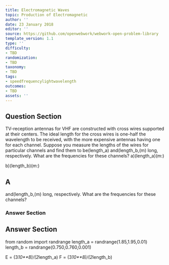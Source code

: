 ```yaml
---
title: Electromagnetic Waves
topic: Production of Electromagnetic
author: ''
date: 23 January 2018
editor: ''
source: https://github.com/openwebwork/webwork-open-problem-library
template_version: 1.1
type: ''
difficulty:
- TBD
randomization:
- TBD
taxonomy:
- TBD
tags:
- speedfrequencylightwavelength
outcomes:
- TBD
assets: ''
---
```


## Question Section 

TV-reception antennas for VHF are constructed with cross wires supported at their centers. The ideal length for the cross wires is one-half the wavelength to be received, with the more expensive antennas having one for each channel. Suppose you measure the lengths of the wires for particular channels and find them to be(length_a) and(length_b,(m) long, respectively. What are the frequencies for these channels?
a)(length_a)(m:)
 
b)(length_b)(m:)

## A
and(length_b,(m) long, respectively. What are the frequencies for these channels?
### Answer Section


## Answer Section

from random import randrange
length_a = randrange(1.85,1.95,0.01)
length_b = randrange(0.750,0.760,0.001)

E = (3*10**8)/(2*length_a)
F = (3*10**8)/(2*length_b)